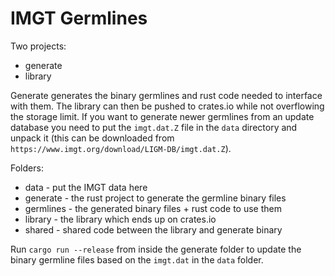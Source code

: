 # IMGT Germlines

Two projects:
* generate 
* library

Generate generates the binary germlines and rust code needed to interface with them. The library can then be pushed to crates.io while not overflowing the storage limit. If you want to generate newer germlines from an update database you need to put the `imgt.dat.Z` file in the `data` directory and unpack it (this can be downloaded from `https://www.imgt.org/download/LIGM-DB/imgt.dat.Z`).

Folders:
* data - put the IMGT data here
* generate - the rust project to generate the germline binary files
* germlines - the generated binary files + rust code to use them
* library - the library which ends up on crates.io
* shared - shared code between the library and generate binary

Run `cargo run --release` from inside the generate folder to update the binary germline files based on the `imgt.dat` in the `data` folder.